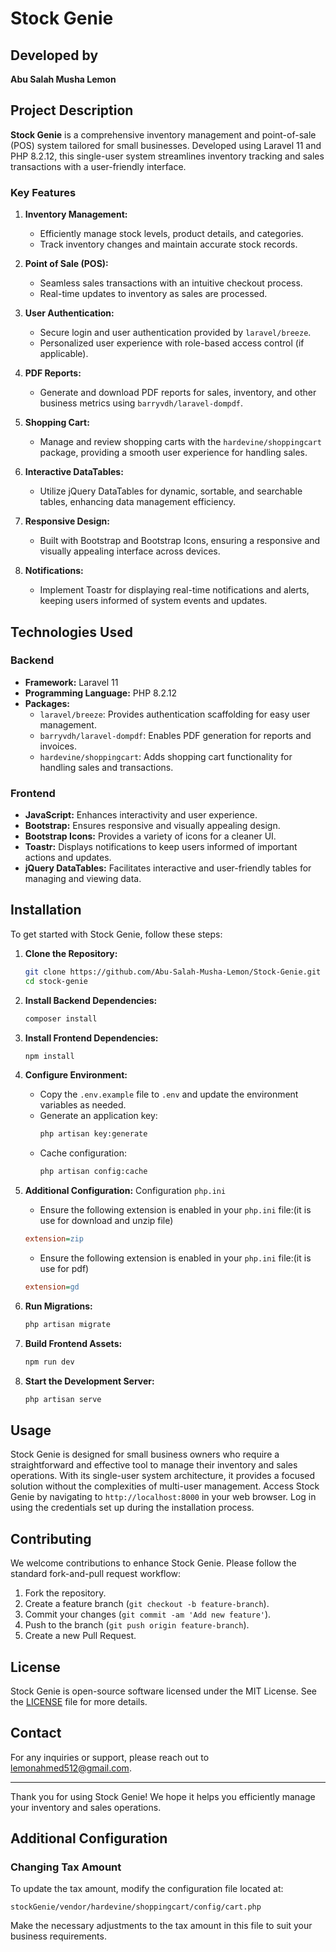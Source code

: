 # Stock Genie

## Developed by
**Abu Salah Musha Lemon**

## Project Description

**Stock Genie** is a comprehensive inventory management and point-of-sale (POS) system tailored for small businesses. Developed using Laravel 11 and PHP 8.2.12, this single-user system streamlines inventory tracking and sales transactions with a user-friendly interface.

### Key Features

1. **Inventory Management:**
   - Efficiently manage stock levels, product details, and categories.
   - Track inventory changes and maintain accurate stock records.

2. **Point of Sale (POS):**
   - Seamless sales transactions with an intuitive checkout process.
   - Real-time updates to inventory as sales are processed.

3. **User Authentication:**
   - Secure login and user authentication provided by `laravel/breeze`.
   - Personalized user experience with role-based access control (if applicable).

4. **PDF Reports:**
   - Generate and download PDF reports for sales, inventory, and other business metrics using `barryvdh/laravel-dompdf`.

5. **Shopping Cart:**
   - Manage and review shopping carts with the `hardevine/shoppingcart` package, providing a smooth user experience for handling sales.

6. **Interactive DataTables:**
   - Utilize jQuery DataTables for dynamic, sortable, and searchable tables, enhancing data management efficiency.

7. **Responsive Design:**
   - Built with Bootstrap and Bootstrap Icons, ensuring a responsive and visually appealing interface across devices.

8. **Notifications:**
   - Implement Toastr for displaying real-time notifications and alerts, keeping users informed of system events and updates.

## Technologies Used

### Backend
- **Framework:** Laravel 11
- **Programming Language:** PHP 8.2.12
- **Packages:**
  - `laravel/breeze`: Provides authentication scaffolding for easy user management.
  - `barryvdh/laravel-dompdf`: Enables PDF generation for reports and invoices.
  - `hardevine/shoppingcart`: Adds shopping cart functionality for handling sales and transactions.

### Frontend
- **JavaScript:** Enhances interactivity and user experience.
- **Bootstrap:** Ensures responsive and visually appealing design.
- **Bootstrap Icons:** Provides a variety of icons for a cleaner UI.
- **Toastr:** Displays notifications to keep users informed of important actions and updates.
- **jQuery DataTables:** Facilitates interactive and user-friendly tables for managing and viewing data.

## Installation

To get started with Stock Genie, follow these steps:

1. **Clone the Repository:**
   ```bash
   git clone https://github.com/Abu-Salah-Musha-Lemon/Stock-Genie.git
   cd stock-genie
   ```

2. **Install Backend Dependencies:**
   ```bash
   composer install
   ```

3. **Install Frontend Dependencies:**
   ```bash
   npm install
   ```

4. **Configure Environment:**
   - Copy the `.env.example` file to `.env` and update the environment variables as needed.
   - Generate an application key:
     ```bash
     php artisan key:generate
     ```
   - Cache configuration:
     ```bash
     php artisan config:cache
     ```

5. **Additional Configuration:**
   Configuration `php.ini`

    - Ensure the following extension is enabled in your `php.ini` file:(it is use for download and unzip file)

    ```ini
    extension=zip
    ```
   - Ensure the following extension is enabled in your `php.ini` file:(it is use for pdf)

    ```ini
    extension=gd
    ```

6. **Run Migrations:**
   ```bash
   php artisan migrate
   ```

7. **Build Frontend Assets:**
   ```bash
   npm run dev
   ```

8. **Start the Development Server:**
   ```bash
   php artisan serve
   ```

## Usage

Stock Genie is designed for small business owners who require a straightforward and effective tool to manage their inventory and sales operations. With its single-user system architecture, it provides a focused solution without the complexities of multi-user management. Access Stock Genie by navigating to `http://localhost:8000` in your web browser. Log in using the credentials set up during the installation process.

## Contributing

We welcome contributions to enhance Stock Genie. Please follow the standard fork-and-pull request workflow:

1. Fork the repository.
2. Create a feature branch (`git checkout -b feature-branch`).
3. Commit your changes (`git commit -am 'Add new feature'`).
4. Push to the branch (`git push origin feature-branch`).
5. Create a new Pull Request.

## License

Stock Genie is open-source software licensed under the MIT License. See the [LICENSE](LICENSE) file for more details.

## Contact

For any inquiries or support, please reach out to [lemonahmed512@gmail.com](mailto:lemonahmed512@gmail.com).

---

Thank you for using Stock Genie! We hope it helps you efficiently manage your inventory and sales operations.

## Additional Configuration

### Changing Tax Amount

To update the tax amount, modify the configuration file located at:

```
stockGenie/vendor/hardevine/shoppingcart/config/cart.php
```

Make the necessary adjustments to the tax amount in this file to suit your business requirements.
